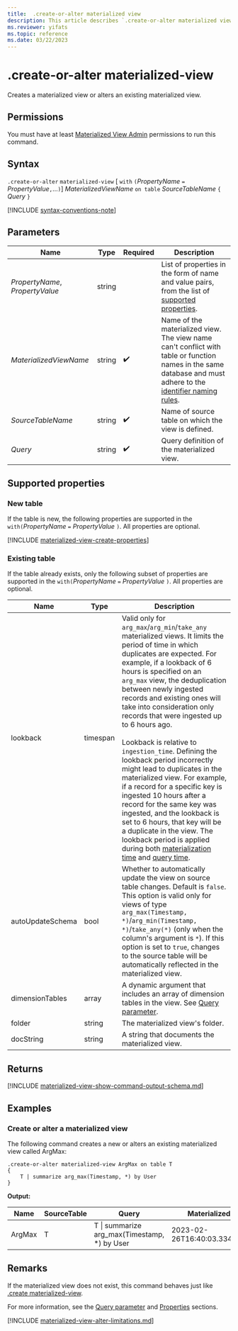 ```yaml
---
title:  .create-or-alter materialized view
description: This article describes `.create-or-alter materialized view` in Azure Data Explorer.
ms.reviewer: yifats
ms.topic: reference
ms.date: 03/22/2023
---
```

# .create-or-alter materialized-view

Creates a materialized view or alters an existing materialized view.

## Permissions

You must have at least [Materialized View Admin](../access-control/role-based-access-control.md) permissions to run this command.

## Syntax

`.create-or-alter` `materialized-view` [ `with` `(`*PropertyName* `=` *PropertyValue*`,`...`)`] *MaterializedViewName* `on table` *SourceTableName* `{` *Query* `}`

[!INCLUDE [syntax-conventions-note](../../../includes/syntax-conventions-note.md)]

## Parameters

| Name                            | Type   | Required | Description    |
|---------------------------------|--------|----------|---------|
| *PropertyName*, *PropertyValue* | string |          | List of properties in the form of name and value pairs, from the list of [supported properties](#properties).                                                                                                                        |
| *MaterializedViewName*          | string |  :heavy_check_mark:  | Name of the materialized view. The view name can't conflict with table or function names in the same database and must adhere to the [identifier naming rules](../../query/schema-entities/entity-names.md#identifier-naming-rules). |
| *SourceTableName*               | string |  :heavy_check_mark:  | Name of source table on which the view is defined.                                                                                                                                                                                   |
| *Query*                         | string |  :heavy_check_mark:  | Query definition of the materialized view.                                                                                                                                                                                                        |

## Supported properties

### New table

If the table is new, the following properties are supported in the `with(`*PropertyName* `=` *PropertyValue* `)`. All properties are optional.

[!INCLUDE [materialized-view-create-properties](../../../includes/materialized-view-create-properties.md)]

### Existing table

If the table already exists, only the following subset of properties are supported in the `with(`*PropertyName* `=` *PropertyValue* `)`. All properties are optional.

| Name                      | Type     | Description  |
|---------------------------|--------- |--------|
| lookback                  | timespan | Valid only for `arg_max`/`arg_min`/`take_any` materialized views. It limits the period of time in which duplicates are expected. For example, if a lookback of 6 hours is specified on an `arg_max` view, the deduplication between newly ingested records and existing ones will take into consideration only records that were ingested up to 6 hours ago. <br><br>Lookback is relative to `ingestion_time`. Defining the lookback period incorrectly might lead to duplicates in the materialized view. For example, if a record for a specific key is ingested 10 hours after a record for the same key was ingested, and the lookback is set to 6 hours, that key will be a duplicate in the view. The lookback period is applied during both [materialization time](materialized-view-overview.md#how-materialized-views-work) and [query time](materialized-view-overview.md#materialized-views-queries). |
| autoUpdateSchema          | bool     | Whether to automatically update the view on source table changes. Default is `false`. This option is valid only for views of type `arg_max(Timestamp, *)`/`arg_min(Timestamp, *)`/`take_any(*)` (only when the column's argument is `*`). If this option is set to `true`, changes to the source table will be automatically reflected in the materialized view.       |
| dimensionTables           | array    | A dynamic argument that includes an array of dimension tables in the view. See [Query parameter](materialized-view-create.md#query-parameter).      |
| folder                    | string   | The materialized view's folder.          |
| docString                 | string   | A string that documents the materialized view.       |

## Returns

[!INCLUDE [materialized-view-show-command-output-schema.md](../../../includes/materialized-view-show-command-output-schema.md)]

## Examples

### Create or alter a materialized view

The following command creates a new or alters an existing materialized view called ArgMax:

```kusto
.create-or-alter materialized-view ArgMax on table T
{
    T | summarize arg_max(Timestamp, *) by User
}
```

**Output:**

| Name   | SourceTable | Query                                               | MaterializedTo                   | LastRun                      | LastRunResult | IsHealthy | IsEnabled | Folder           | DocString | AutoUpdateSchema | EffectiveDateTime            | Lookback   |
|--------|-------------|-----------------------------------------------------|----------------------------------|------------------------------|---------------|-----------|-----------|------------------|-----------|------------------|------------------------------|------------|
| ArgMax | T           | T \| summarize arg_max(Timestamp, *) by User        | 2023-02-26T16:40:03.3345704Z     | 2023-02-26T16:44:15.9033667Z | Completed     | true      | true      |                  |           | false            | 2023-02-23T14:01:42.5172342Z |            |

## Remarks

If the materialized view does not exist, this command behaves just like [.create materialized-view](materialized-view-create.md).

For more information, see the [Query parameter](materialized-view-create.md#query-parameter) and [Properties](materialized-view-create.md#properties) sections.

[!INCLUDE [materialized-view-alter-limitations.md](../../../includes/materialized-view-alter-limitations.md)]
